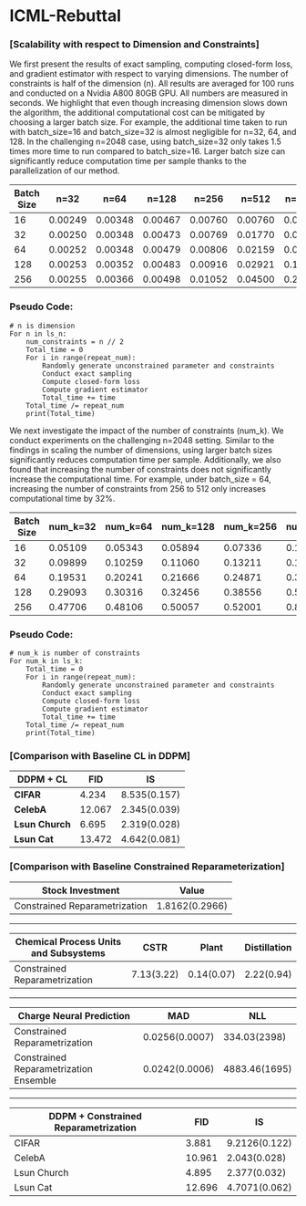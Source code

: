 # ICML-Rebuttal

### [Scalability with respect to Dimension and Constraints]

We first present the results of exact sampling, computing closed-form loss, and gradient estimator with respect to varying dimensions. The number of constraints is half of the dimension (n). All results are averaged for 100 runs and conducted on a Nvidia A800 80GB GPU. All numbers are measured in seconds. We highlight that even though increasing dimension slows down the algorithm, the additional computational cost can be mitigated by choosing a larger batch size. For example, the additional time taken to run with batch_size=16 and batch_size=32 is almost negligible for n=32, 64, and 128. In the challenging n=2048 case, using batch_size=32 only takes 1.5 times more time to run compared to batch_size=16. Larger batch size can significantly reduce computation time per sample thanks to the parallelization of our method.

| Batch Size | n=32   | n=64   | n=128  | n=256  | n=512  | n=1024 | n=2048 |
|------------|--------|--------|--------|--------|--------|--------|--------|
| 16         | 0.00249| 0.00348| 0.00467| 0.00760| 0.00760| 0.04843| 0.20515|
| 32         | 0.00250| 0.00348| 0.00473| 0.00769| 0.01770| 0.06266| 0.31654|
| 64         | 0.00252| 0.00348| 0.00479| 0.00806| 0.02159| 0.09138| 0.46224|
| 128        | 0.00253| 0.00352| 0.00483| 0.00916| 0.02921| 0.13943| 0.78970|
| 256        | 0.00255| 0.00366| 0.00498| 0.01052| 0.04500| 0.23699| 1.24126|

### Pseudo Code:
```
# n is dimension
For n in ls_n:
    num_constraints = n // 2
    Total_time = 0
    For i in range(repeat_num):
        Randomly generate unconstrained parameter and constraints
        Conduct exact sampling
        Compute closed-form loss
        Compute gradient estimator
        Total_time += time
    Total_time /= repeat_num
    print(Total_time)
```

We next investigate the impact of the number of constraints (num_k). We conduct experiments on the challenging n=2048 setting. Similar to the findings in scaling the number of dimensions, using larger batch sizes significantly reduces computation time per sample. Additionally, we also found that increasing the number of constraints does not significantly increase the computational time. For example, under batch_size = 64, increasing the number of constraints from 256 to 512 only increases computational time by 32%.

| Batch Size | num_k=32 | num_k=64 | num_k=128 | num_k=256 | num_k=512 | num_k=1024 |
|------------|----------|----------|-----------|-----------|-----------|------------|
| 16         | 0.05109  | 0.05343  | 0.05894   | 0.07336   | 0.10885   | 0.20515    |
| 32         | 0.09899  | 0.10259  | 0.11060   | 0.13211   | 0.18119   | 0.31654    |
| 64         | 0.19531  | 0.20241  | 0.21666   | 0.24871   | 0.32935   | 0.46224    |
| 128        | 0.29093  | 0.30316  | 0.32456   | 0.38556   | 0.52796   | 0.78970    |
| 256        | 0.47706  | 0.48106  | 0.50057   | 0.52001   | 0.84375   | 1.24126    |

### Pseudo Code:
```
# num_k is number of constraints
For num_k in ls_k:
    Total_time = 0
    For i in range(repeat_num):
        Randomly generate unconstrained parameter and constraints
        Conduct exact sampling
        Compute closed-form loss
        Compute gradient estimator
        Total_time += time
    Total_time /= repeat_num
    print(Total_time)
```

### [Comparison with Baseline CL in DDPM]
| **DDPM + CL** | **FID**  | **IS**          |
|---------------|----------|-----------------|
| **CIFAR**     | 4.234    | 8.535(0.157)    |
| **CelebA**    | 12.067   | 2.345(0.039)    |
| **Lsun Church** | 6.695  | 2.319(0.028)    |
| **Lsun Cat**    | 13.472 | 4.642(0.081)    |


### [Comparison with Baseline Constrained Reparameterization]
| **Stock Investment**           | **Value**         |
|-|-|
| Constrained Reparametrization  | 1.8162(0.2966)    |

---

| **Chemical Process Units and Subsystems** | **CSTR**    | **Plant**     | **Distillation** |
|-|-|-|-|
| Constrained Reparametrization            | 7.13(3.22) | 0.14(0.07)    | 2.22(0.94)       |

---

| **Charge Neural Prediction**             | **MAD**         | **NLL**           |
|-|-|-|
| Constrained Reparametrization           | 0.0256(0.0007)  | 334.03(2398)      |
| Constrained Reparametrization Ensemble  | 0.0242(0.0006)  | 4883.46(1695)     |

---

| **DDPM + Constrained Reparametrization** | **FID**  | **IS**            |
|-|-|-|
| CIFAR                                    | 3.881   | 9.2126(0.122)     |
| CelebA                                   | 10.961  | 2.043(0.028)      |
| Lsun Church                              | 4.895   | 2.377(0.032)      |
| Lsun Cat                                 | 12.696  | 4.7071(0.062)     |
